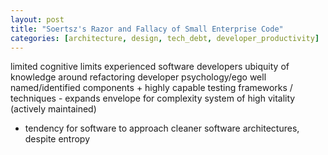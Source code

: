 ```yaml
---
layout: post
title: "Soertsz's Razor and Fallacy of Small Enterprise Code"
categories: [architecture, design, tech_debt, developer_productivity]
---
```




limited cognitive limits
experienced software developers
ubiquity of knowledge around refactoring
developer psychology/ego
well named/identified components + highly capable testing frameworks / techniques - expands envelope for complexity
system of high vitality (actively maintained)

- tendency for software to approach cleaner software architectures, despite entropy
